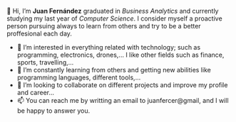 👋 Hi, I’m **Juan Fernández** graduated in _Business Analytics_ and currently studying my last year of _Computer Science_. I consider myself a proactive person pursuing always to learn from others and try to be a better proffesional each day.
- 👀 I’m interested in everything related with technology; such as programming, electronics, drones,... I like other fields such as finance, sports, travelling,...
- 🌱 I’m constantly learning from others and getting new abilities like programming languages, different tools,...
- 💞️ I’m looking to collaborate on different projects and improve my profile and career...
- 📫 You can reach me by writting an email to juanfercer@gmail, and I will be happy to answer you.
